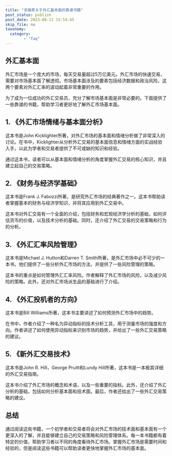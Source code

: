 ```yaml
---
title: "求推荐关于外汇基本面的靠谱书籍"
post_status: publish
post_date: 2023-08-11 15:54:45
skip_file: no
taxonomy:
  category:
        - "faq"
---
```


## 外汇基本面

外汇市场是一个庞大的市场，每天交易量超过5万亿美元。外汇市场的快速交易，需要对市场基本面了解透彻。市场基本面涉及的要素包括经济数据和政治风险，这两个要素对外汇汇率的波动起着非常重要的作用。

为了成为一位成功的外汇交易员，充分了解市场基本面是非常必要的。下面提供了一些靠谱的书籍，帮助学习者更好地了解外汇市场基本面。

## 1. 《外汇市场情绪与基本面分析》

这本书是John Kicklighter所著，对外汇市场的基本面和情绪分析做了非常深入的讨论。在书中，Kicklighter从分析外汇交易的基本面信息和情绪方面的实战经验入手，以此为学者和交易者提供了不可或缺的知识和经验。

通过这本书，读者可以从基本面和情绪分析的角度掌握外汇交易的核心知识，并且建立起自己的交易策略。

## 2. 《财务与经济学基础》

这本书是Frank J. Fabozzi所著，是研究外汇市场的经典著作之一。这本书帮助读者掌握基本的财务与经济学知识，并将其应用到外汇交易中。

这本书对外汇交易有一个全面的介绍，包括财务和宏观经济学分析的基础，如何评估货币的价值，以及技术分析的基础。同时，还介绍了外汇交易的交易策略和行为的分析。

## 3. 《外汇汇率风险管理》

这本书是Michael J. Hutton和Darren T. Smith所著，是外汇市场中必不可少的一本书。他们提供了一些分析外汇市场的方法，并提供了一些风险管理的策略。

这本书的重点是如何管理外汇汇率风险。作者解释了外汇市场的风险，以及减少风险的策略。此外，还对外汇市场派生品的基础进行了介绍。

## 4. 《外汇投机者的方向》

这本书是Bill Williams所著，这本书主要讲述了如何预测外汇市场中的趋势。

在书中，作者介绍了一种名为异动指标的技术分析工具，用于测量市场的强度和方向。作者讲述了如何使用异动指标来识别市场的趋势，并给出了一些外汇交易策略的建议。

## 5. 《新外汇交易技术》

这本书是John R. Hill，George Pruitt和Lundy Hill所著，这本书是一本极其详细的外汇交易指南。

这本书介绍了外汇市场的概念和术语，以及一些重要的指标。此外，还介绍了外汇分析的基础，包括如何分析基本面和技术面。最后，作者还给出了一些外汇交易策略的建议。

## 总结

通过阅读这些书籍，一个初学者和交易者将会对外汇市场的技术面和基本面有一个更深入的了解，并且能够建立自己的交易策略和风险管理体系。每一本书籍都有着特定的价值，帮助学习者以不同的角度看待外汇市场。掌握外汇市场是需要时间和经验的，但是阅读这些书籍可以帮助读者更快地掌握外汇市场的基本面。
